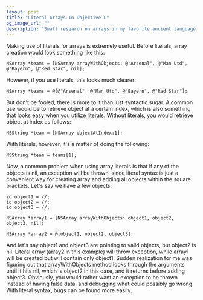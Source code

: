 ```yaml
---
layout: post
title: "Literal Arrays In Objective C"
og_image_url: ""
description: "Small research on arrays in my favorite ancient language, Objective C"
---
```


Making use of literals for arrays is extremely useful. Before literals, array creation would look something like this:
```wasm
NSArray *teams = [NSArray arrayWithObjects: @"Arsenal", @"Man Utd", @"Bayern", @"Red Star", nil];
```
However, if you use literals, this looks much clearer:
```wasm
NSArray *teams = @[@"Arsenal", @"Man Utd", @"Bayern", @"Red Star"];
```

But don't be fooled, there is more to it than just syntactic sugar. A common use would be to retrieve object at a certain index, which is also something that looks easy when you utilize literals.
Without literals, you would retrieve object at index as follows:
```wasm
NSString *team = [NSArray objectAtIndex:1];
```
With literals, however, it's a matter of doing the following:
```wasm
NSString *team = teams[1];
```

Now, a common problem when using array literals is that if any of the objects is nil, an exception will be thrown, since literal syntax is just a convenient way for creating array and adding all objects within the square brackets.
Let's say we have a few objects:
```wasm
id object1 = //;
id object2 = //;
id object3 = //;

NSArray *array1 = [NSArray arrayWithObjects: object1, object2, object3, nil];

NSArray *array2 = @[object1, object2, object3];
```

And let's say object1 and object3 are pointing to valid objects, but object2 is nil. Literal array (array2 in this example) will throw exception, while array1 will be created but will contain only object1. Sudden realization for me was figuring out that arrayWithObjects method looks through the arguments until it hits nil, which is object2 in this case, and it returns before adding object3.
Obviously, you would rather want an exception to be thrown instead of having false data, and debugging what could possibly go wrong. With literal syntax, bugs can be found more easily.
